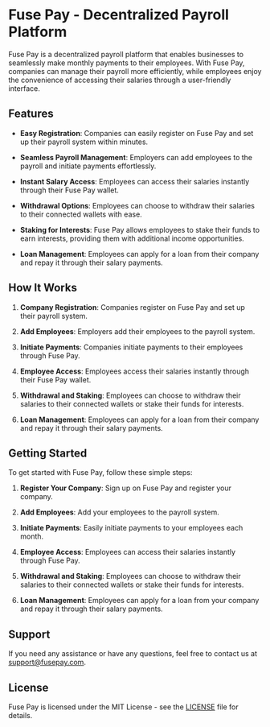 # Fuse Pay - Decentralized Payroll Platform

Fuse Pay is a decentralized payroll platform that enables businesses to seamlessly make monthly payments to their employees. With Fuse Pay, companies can manage their payroll more efficiently, while employees enjoy the convenience of accessing their salaries through a user-friendly interface.

## Features

- **Easy Registration**: Companies can easily register on Fuse Pay and set up their payroll system within minutes.

- **Seamless Payroll Management**: Employers can add employees to the payroll and initiate payments effortlessly.

- **Instant Salary Access**: Employees can access their salaries instantly through their Fuse Pay wallet.

- **Withdrawal Options**: Employees can choose to withdraw their salaries to their connected wallets with ease.

- **Staking for Interests**: Fuse Pay allows employees to stake their funds to earn interests, providing them with additional income opportunities.

- **Loan Management**: Employees can apply for a loan from their company and repay it through their salary payments.

## How It Works

1. **Company Registration**: Companies register on Fuse Pay and set up their payroll system.

2. **Add Employees**: Employers add their employees to the payroll system.

3. **Initiate Payments**: Companies initiate payments to their employees through Fuse Pay.

4. **Employee Access**: Employees access their salaries instantly through their Fuse Pay wallet.

5. **Withdrawal and Staking**: Employees can choose to withdraw their salaries to their connected wallets or stake their funds for interests.

6. **Loan Management**: Employees can apply for a loan from their company and repay it through their salary payments.

## Getting Started

To get started with Fuse Pay, follow these simple steps:

1. **Register Your Company**: Sign up on Fuse Pay and register your company.

2. **Add Employees**: Add your employees to the payroll system.

3. **Initiate Payments**: Easily initiate payments to your employees each month.

4. **Employee Access**: Employees can access their salaries instantly through Fuse Pay.

5. **Withdrawal and Staking**: Employees can choose to withdraw their salaries to their connected wallets or stake their funds for interests.

6. **Loan Management**: Employees can apply for a loan from your company and repay it through their salary payments.



## Support

If you need any assistance or have any questions, feel free to contact us at support@fusepay.com.

## License

Fuse Pay is licensed under the MIT License - see the [LICENSE](LICENSE) file for details.

